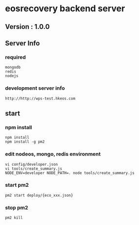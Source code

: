 # eosrecovery backend server
## Version : 1.0.0

## Server Info
### required
    mongodb
    redis
    nodejs
### development server info
    http://http://wps-test.hkeos.com

## start
### npm install
    npm install
    npm install -g pm2

### edit nodeos, mongo, redis environment
    vi config/developer.json
    vi tools/create_summary.js
    NODE_ENV=developer NODE_PATH=. node tools/create_summary.js

### start pm2
    pm2 start deploy/{eco_xxx.json}

### stop pm2
    pm2 kill


